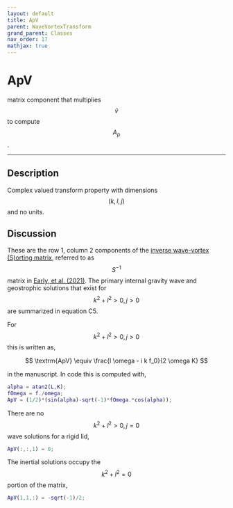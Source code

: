 ```yaml
---
layout: default
title: ApV
parent: WaveVortexTransform
grand_parent: Classes
nav_order: 17
mathjax: true
---
```


#  ApV

matrix component that multiplies $$\tilde{v}$$ to compute $$A_p$$.


---

## Description
Complex valued transform property with dimensions $$(k,l,j)$$ and no units.

## Discussion

These are the row 1, column 2 components of the [inverse wave-vortex (S)orting matrix](/transformations/transformations.html), referred to as $$S^{-1}$$ matrix in [Early, et al. (2021)](https://doi.org/10.1017/jfm.2020.995). The primary internal gravity wave and geostrophic solutions that exist for $$k^2+l^2>0, j>0$$ are summarized in equation C5.

For $$k^2+l^2>0, j>0$$ this is written as,

$$
\textrm{ApV} \equiv \frac{l \omega - i k f_0}{2 \omega K}
$$

in the manuscript. In code this is computed with,

```matlab
alpha = atan2(L,K);
fOmega = f./omega;
ApV = (1/2)*(sin(alpha)-sqrt(-1)*fOmega.*cos(alpha));
```

There are no $$k^2+l^2>0, j=0$$ wave solutions for a rigid lid,

```matlab
ApV(:,:,1) = 0;
```

The inertial solutions occupy the $$k^2+l^2=0$$ portion of the matrix,

```matlab
ApV(1,1,:) = -sqrt(-1)/2;
```

